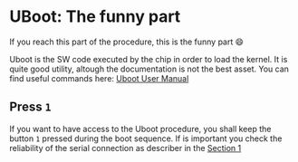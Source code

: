 # UBoot: The funny part

If you reach this part of the procedure, this is the funny part :smile:

Uboot is the SW code executed by the chip in order to load the kernel.
It is quite good utility, altough the documentation is not the best asset.
You can find useful commands here: [Uboot User Manual](https://hub.digi.com/dp/path=/support/asset/u-boot-reference-manual/)

## Press `1`

If you want to have access to the Uboot procedure, you shall keep the button `1` pressed during the boot sequence.
If is important you check the reliability of the serial connection as describer in the [Section 1](../1.SerialCable/README.md)
